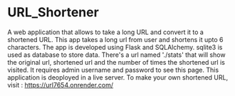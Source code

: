 # URL_Shortener
A web application that allows to take a long URL and convert it to a shortened URL. 
This app takes a long url from user and shortens it upto 6 characters.
The app is developed using Flask and SQLAlchemy. sqlite3 is used as database to store data.
There's a url named './stats' that will show the original url, shortened url and the number of times the shortened url is visited. It requires admin username and password to see this page. This application is deoployed in a live server. To make your own shortened URL, visit : https://url7654.onrender.com/

